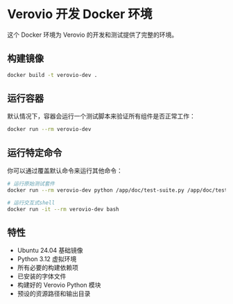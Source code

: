 # Verovio 开发 Docker 环境

这个 Docker 环境为 Verovio 的开发和测试提供了完整的环境。

## 构建镜像

```bash
docker build -t verovio-dev .
```

## 运行容器

默认情况下，容器会运行一个测试脚本来验证所有组件是否正常工作：

```bash
docker run --rm verovio-dev
```

## 运行特定命令

你可以通过覆盖默认命令来运行其他命令：

```bash
# 运行原始测试套件
docker run --rm verovio-dev python /app/doc/test-suite.py /app/doc/tests /tmp/test-output

# 运行交互式shell
docker run -it --rm verovio-dev bash
```

## 特性

- Ubuntu 24.04 基础镜像
- Python 3.12 虚拟环境
- 所有必要的构建依赖项
- 已安装的字体文件
- 构建好的 Verovio Python 模块
- 预设的资源路径和输出目录